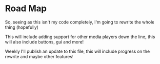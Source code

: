 # Road Map

So, seeing as this isn't my code completely, I'm
going to rewrite the whole thing (hopefully)

This will include adding support for other media
players down the line, this will also include 
buttons, gui and more!

Weekly I'll publish an update to this file,
this will include progress on the rewrite and
maybe other features!
